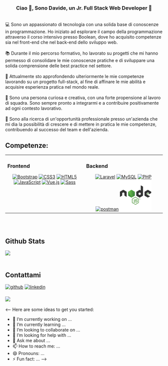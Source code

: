 ### <div align="center">Ciao 👋, Sono Davide, un Jr. Full Stack Web Developer 🚀</div>
<br/>
💻 Sono un appassionato di tecnologia con una solida base di conoscenze in programmazione. Ho iniziato ad esplorare il campo della programmazione attraverso il corso intensivo presso Boolean, dove ho acquisito competenze sia nel front-end che nel back-end dello sviluppo web.
<br/>
<br/>
📚 Durante il mio percorso formativo, ho lavorato su progetti che mi hanno permesso di consolidare le mie conoscenze pratiche e di sviluppare una solida comprensione delle best practice nel settore.
<br/>
<br/>
📝 Attualmente sto approfondendo ulteriormente le mie competenze lavorando su un progetto full-stack, al fine di affinare le mie abilità e acquisire esperienza pratica nel mondo reale.
<br/>
<br/>
🌱 Sono una persona curiosa e creativa, con una forte propensione al lavoro di squadra. Sono sempre pronto a integrarmi e a contribuire positivamente ad ogni contesto lavorativo.
<br/>
<br/>
🤝 Sono alla ricerca di un'opportunità professionale presso un'azienda che mi dia la possibilità di crescere e di mettere in pratica le mie competenze, contribuendo al successo del team e dell'azienda.

<br/>

## Competenze: 
<table><tr><td valign="top" width="50%">



### Frontend  
<div align="center">    
<a href="https://getbootstrap.com/docs/3.4/javascript/" target="_blank"><img  src="https://profilinator.rishav.dev/skills-assets/bootstrap-plain.svg" alt="Bootstrap" height="100" /></a>  
<a href="https://www.w3schools.com/css/" target="_blank"><img  src="https://profilinator.rishav.dev/skills-assets/css3-original-wordmark.svg" alt="CSS3" height="100" /></a>  
<a href="https://en.wikipedia.org/wiki/HTML5" target="_blank"><img  src="https://profilinator.rishav.dev/skills-assets/html5-original-wordmark.svg" alt="HTML5" height="100" /></a>  
<a href="https://www.javascript.com/" target="_blank"><img  src="https://profilinator.rishav.dev/skills-assets/javascript-original.svg" alt="JavaScript" height="100" /></a>  
<a href="https://vuejs.org/" target="_blank"><img  src="https://profilinator.rishav.dev/skills-assets/vuejs-original-wordmark.svg" alt="Vue.js" height="100" /></a>  
<a href="https://sass-lang.com/" target="_blank"><img  src="https://profilinator.rishav.dev/skills-assets/sass-original.svg" alt="Sass" height="100" /></a> 

</div>


</td><td valign="top" width="50%">

### Backend  
<div align="center">  
<a href="https://laravel.com/" target="_blank"><img  src="https://profilinator.rishav.dev/skills-assets/laravel-plain-wordmark.svg" alt="Laravel" height="100" /></a>  
<a href="https://www.mysql.com/" target="_blank"><img  src="https://profilinator.rishav.dev/skills-assets/mysql-original-wordmark.svg" alt="MySQL" height="100" /></a>  
<a href="https://www.php.net/" target="_blank"><img  src="https://profilinator.rishav.dev/skills-assets/php-original.svg" alt="PHP" height="100" /></a>
<a href="https://postman.com" target="_blank"> <img src="https://www.vectorlogo.zone/logos/getpostman/getpostman-icon.svg" alt="postman" height="100"/></a>
<a href="https://nodejs.org" target="_blank"> <img src="https://raw.githubusercontent.com/devicons/devicon/master/icons/nodejs/nodejs-original-wordmark.svg" alt="nodejs" height="100"/></a>
</div>

</td></tr></table>  

<br/>  

<br/>  


## Github Stats  
<div "><img src="https://github-readme-stats.vercel.app/api?username=DavideSantambrogio&show_icons=true&count_private=true&hide_border=true"  /></div>  

<br/>  

## Contattami 
<div >
<a href="https://github.com/DavideSantambrogio" target="_blank">
<img src=https://img.shields.io/badge/github-%2324292e.svg?&style=for-the-badge&logo=github&logoColor=white alt=github style="margin-bottom: 5px;" /></a>
<a href="https://www.linkedin.com/in/davide-santambrogio-97b1392b2/" target="_blank">
<img src=https://img.shields.io/badge/linkedin-%231E77B5.svg?&style=for-the-badge&logo=linkedin&logoColor=white alt=linkedin style="margin-bottom: 5px;" /></a>

</div>  
 

<br/>  

<div >
<img src="https://komarev.com/ghpvc/?username=DavideSantambrogio&&style=flat-square"  />
</div>  
  


<--
Here are some ideas to get you started:

- 🔭 I’m currently working on ...
- 🌱 I’m currently learning ...
- 👯 I’m looking to collaborate on ...
- 🤔 I’m looking for help with ...
- 💬 Ask me about ...
- 📫 How to reach me: ...
- 😄 Pronouns: ...
- ⚡ Fun fact: ...
-->
